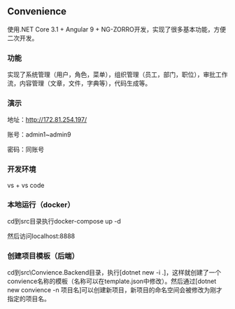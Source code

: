 ## Convenience

使用.NET Core 3.1 + Angular 9 + NG-ZORRO开发，实现了很多基本功能，方便二次开发。

### 功能

实现了系统管理（用户，角色，菜单），组织管理（员工，部门，职位），审批工作流，内容管理（文章，文件，字典等），代码生成等。

### 演示

地址：http://172.81.254.197/

账号：admin1~admin9

密码：同账号

### 开发环境

vs + vs code

### 本地运行（docker）

cd到src目录执行docker-compose up -d

然后访问localhost:8888

### 创建项目模板（后端）

cd到src\Convience.Backend目录，执行[dotnet new -i .]，这样就创建了一个convience名称的模板（名称可以在template.json中修改）。然后通过[dotnet new convience -n 项目名]可以创建新项目，新项目的命名空间会被修改为刚才指定的项目名。

